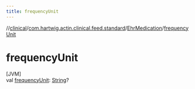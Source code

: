 ```yaml
---
title: frequencyUnit
---
```

//[clinical](../../../index.html)/[com.hartwig.actin.clinical.feed.standard](../index.html)/[EhrMedication](index.html)/[frequencyUnit](frequency-unit.html)



# frequencyUnit



[JVM]\
val [frequencyUnit](frequency-unit.html): [String](https://kotlinlang.org/api/latest/jvm/stdlib/kotlin/-string/index.html)?





